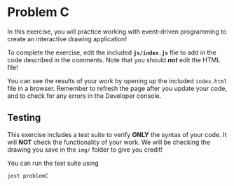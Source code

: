 # Problem C

In this exercise, you will practice working with event-driven programming to create an interactive drawing application!

To complete the exercise, edit the included **`js/index.js`** file to add in the code described in the comments. Note that you should ___not___ edit the HTML file!

You can see the results of your work by opening up the included `index.html` file in a browser. Remember to refresh the page after you update your code, and to check for any errors in the Developer console.

## Testing
This exercise includes a test suite to verify **ONLY** the syntax of your code. It will **NOT** check the functionality of your work. We will be checking the drawing you save in the `img/` folder to give you credit!

You can run the test suite using

```bash
jest problemC
```
